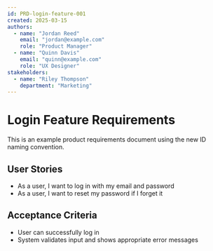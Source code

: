 ```yaml
---
id: PRD-login-feature-001
created: 2025-03-15
authors:
  - name: "Jordan Reed"
    email: "jordan@example.com"
    role: "Product Manager"
  - name: "Quinn Davis"
    email: "quinn@example.com"
    role: "UX Designer"
stakeholders:
  - name: "Riley Thompson"
    department: "Marketing"
---
```


# Login Feature Requirements <!-- STORY-001 -->

This is an example product requirements document using the new ID naming convention.

## User Stories <!-- STORY-002 -->

- As a user, I want to log in with my email and password
- As a user, I want to reset my password if I forget it

## Acceptance Criteria <!-- TEST-001 -->

- User can successfully log in
- System validates input and shows appropriate error messages